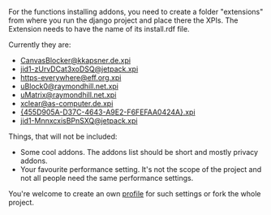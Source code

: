 For the functions installing addons, you need to create a folder "extensions" from where you run the django project and place there the XPIs.
The Extension needs to have the name of its install.rdf file.

Currently they are:

- [CanvasBlocker@kkapsner.de.xpi](https://addons.mozilla.org/en-US/firefox/addon/canvasblocker/)
- [jid1-zUrvDCat3xoDSQ@jetpack.xpi](https://addons.mozilla.org/de/firefox/addon/google-no-tracking-url/)
- [https-everywhere@eff.org.xpi](https://addons.mozilla.org/en-US/firefox/addon/https-everywhere/)
- [uBlock0@raymondhill.net.xpi](https://addons.mozilla.org/en-US/firefox/addon/ublock-origin/)
- [uMatrix@raymondhill.net.xpi](https://addons.mozilla.org/en-US/firefox/addon/umatrix/)
- [xclear@as-computer.de.xpi](https://addons.mozilla.org/en-US/firefox/addon/xclear/)
- [{455D905A-D37C-4643-A9E2-F6FEFAA0424A}.xpi](https://addons.mozilla.org/en-US/firefox/addon/refcontrol/)
- [jid1-MnnxcxisBPnSXQ@jetpack.xpi](https://addons.cdn.mozilla.net/user-media/addons/506646/privacy_badger-2017.1.26.1-an+fx.xpi)

Things, that will not be included:

- Some cool addons. The addons list should be short and mostly privacy addons.
- Your favourite performance setting. It's not the scope of the project and not all people need the same performance settings.

You're welcome to create an own [profile](profiles/) for such settings or fork the whole project.
